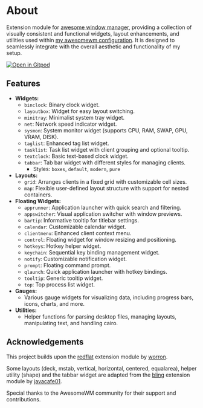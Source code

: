 # About

Extension module for [awesome window manager](https://awesomewm.org), providing a collection of visually consistent and functional widgets, layout enhancements, and utilities used within [my awesomewm configuration](https://github.com/Tanvir1337x/awesomewm-config). It is designed to seamlessly integrate with the overall aesthetic and functionality of my setup.

[![Open in Gitpod](https://gitpod.io/button/open-in-gitpod.svg)](https://gitpod.io/#https://github.com/Tanvir1337x/flex)

## Features

- **Widgets:**
  - `binclock`: Binary clock widget.
  - `layoutbox`:  Widget for easy layout switching.
  - `minitray`: Minimalist system tray widget.
  - `net`: Network speed indicator widget.
  - `sysmon`: System monitor widget (supports CPU, RAM, SWAP, GPU, VRAM, DISK).
  - `taglist`: Enhanced tag list widget.
  - `tasklist`: Task list widget with client grouping and optional tooltip.
  - `textclock`: Basic text-based clock widget.
  - `tabbar`: Tab bar widget with different styles for managing clients.
    - Styles: `boxes`, `default`, `modern`, `pure`
- **Layouts:**
  - `grid`: Arranges clients in a fixed grid with customizable cell sizes.
  - `map`: Flexible user-defined layout structure with support for nested containers.
- **Floating Widgets:**
  - `apprunner`: Application launcher with quick search and filtering.
  - `appswitcher`: Visual application switcher with window previews.
  - `bartip`: Informative tooltip for titlebar settings.
  - `calendar`: Customizable calendar widget.
  - `clientmenu`: Enhanced client context menu.
  - `control`: Floating widget for window resizing and positioning.
  - `hotkeys`: Hotkey helper widget.
  - `keychain`: Sequential key binding management widget.
  - `notify`: Customizable notification widget.
  - `prompt`: Floating command prompt.
  - `qlaunch`: Quick application launcher with hotkey bindings.
  - `tooltip`: Generic tooltip widget.
  - `top`: Top process list widget.
- **Gauges:**
  - Various gauge widgets for visualizing data, including progress bars, icons, charts, and more.
- **Utilities:**
  - Helper functions for parsing desktop files, managing layouts, manipulating text, and handling cairo.

## Acknowledgements

This project builds upon the [redflat](https://github.com/worron/redflat) extension module by [worron](https://github.com/worron).

Some layouts (deck, mstab, vertical, horizontal, centered, equalarea), helper utility (shape) and the tabbar widget are adapted from the [bling](https://github.com/BlingCorp/bling) extension module by [javacafe01](https://github.com/javacafe01).

Special thanks to the AwesomeWM community for their support and contributions.

